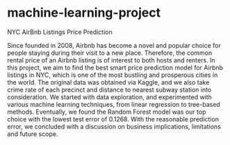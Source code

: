 # machine-learning-project
NYC AirBnb Listings Price Prediction

Since founded in 2008, Airbnb has become a novel and popular choice for people staying during their visit to a new place. Therefore, the common rental price of an Airbnb listing is of interest to both hosts and renters. In this project, we aim to find the best smart price prediction model for Airbnb listings in NYC, which is one of the most bustling and prosperous cities in the world. The original data was obtained via Kaggle, and we also take crime rate of each precinct and distance to nearest subway station into consideration. We started with data exploration, and experimented with various machine learning techniques, from linear regression to tree-based methods. Eventually, we found the Random Forest model was our top choice with the lowest test error of 0.1268. With the reasonable prediction error, we concluded with a discussion on business implications, limitations and future scope.
